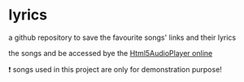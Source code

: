 # lyrics
a github repository to save the favourite songs' links and their lyrics

the songs and be accessed bye the [Html5AudioPlayer online](https://www.pengshu.net/Html5AudioPlayer)

:exclamation: songs used in this project are only for demonstration purpose!
